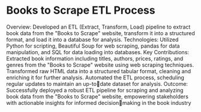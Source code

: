 # Books to Scrape ETL Process

Overview: Developed an ETL (Extract, Transform, Load) pipeline to extract
book data from the "Books to Scrape" website, transform
it into a structured format, and load it into a database for analysis.
Technologies: Utilized Python for scripting, Beautiful Soup for web scraping,
pandas for data manipulation, and SQL for data loading
into databases.
Key Contributions: Extracted book information including titles, authors, prices,
ratings, and genres from the "Books to Scrape" website using
web scraping techniques.
Transformed raw HTML data into a structured tabular format, cleaning and
enriching it for further analysis.
Automated the ETL process, scheduling regular updates to maintain an up-todate dataset for analysis.
Outcome: Successfully deployed a robust ETL pipeline for scraping and
analyzing book data from the "Books to Scrape" website,
empowering stakeholders with actionable insights for informed decisionmaking in the book industry
